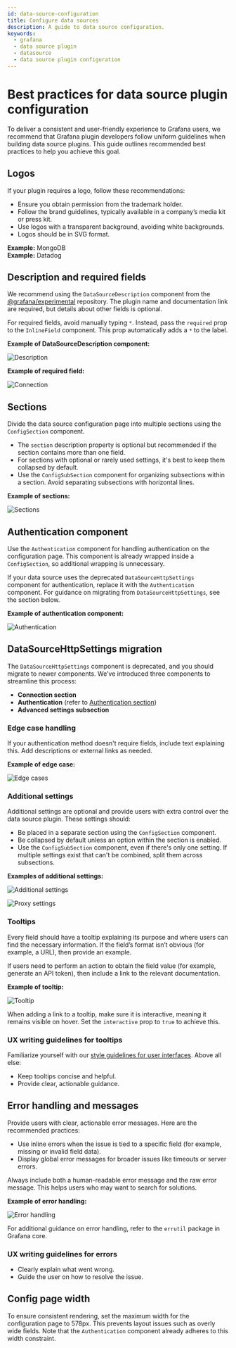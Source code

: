 ```yaml
---
id: data-source-configuration
title: Configure data sources
description: A guide to data source configuration.
keywords:
  - grafana
  - data source plugin
  - datasource
  - data source plugin configuration
---
```


# Best practices for data source plugin configuration

To deliver a consistent and user-friendly experience to Grafana users, we recommend that Grafana plugin developers follow uniform guidelines when building data source plugins. This guide outlines recommended best practices to help you achieve this goal.

## Logos

If your plugin requires a logo, follow these recommendations:

- Ensure you obtain permission from the trademark holder.
- Follow the brand guidelines, typically available in a company’s media kit or press kit.
- Use logos with a transparent background, avoiding white backgrounds.
- Logos should be in SVG format.

**Example:** MongoDB  
**Example:** Datadog

## Description and required fields

We recommend using the `DataSourceDescription` component from the [@grafana/experimental](https://github.com/grafana/grafana-experimental) repository. The plugin name and documentation link are required, but details about other fields is optional.

For required fields, avoid manually typing `*`. Instead, pass the `required` prop to the `InlineField` component. This prop automatically adds a `*` to the label.

**Example of DataSourceDescription component:**

![Description](/img/data-source-config/config-data-source-description.png)

**Example of required field:**

![Connection](/img/data-source-config/config-connection.png)

## Sections

Divide the data source configuration page into multiple sections using the `ConfigSection` component.

- The `section` description property is optional but recommended if the section contains more than one field.
- For sections with optional or rarely used settings, it's best to keep them collapsed by default.
- Use the `ConfigSubSection` component for organizing subsections within a section. Avoid separating subsections with horizontal lines.

**Example of sections:**

![Sections](/img/data-source-config/config-sections.png)

## Authentication component

Use the `Authentication` component for handling authentication on the configuration page. This component is already wrapped inside a `ConfigSection`, so additional wrapping is unnecessary.

If your data source uses the deprecated `DataSourceHttpSettings` component for authentication, replace it with the `Authentication` component. For guidance on migrating from `DataSourceHttpSettings`, see the section below.

**Example of authentication component:**

![Authentication](/img/data-source-config/config-authentication.png)

## DataSourceHttpSettings migration

The `DataSourceHttpSettings` component is deprecated, and you should migrate to newer components. We’ve introduced three components to streamline this process:

- **Connection section**
- **Authentication** (refer to [Authentication section](#authentication-component))
- **Advanced settings subsection**

### Edge case handling

If your authentication method doesn't require fields, include text explaining this. Add descriptions or external links as needed.

**Example of edge case:**

![Edge cases](/img/data-source-config/config-authentication-component.png)

### Additional settings

Additional settings are optional and provide users with extra control over the data source plugin. These settings should:

- Be placed in a separate section using the `ConfigSection` component.
- Be collapsed by default unless an option within the section is enabled.
- Use the `ConfigSubSection` component, even if there's only one setting. If multiple settings exist that can't be combined, split them across subsections.

**Examples of additional settings:**

![Additional settings](/img/data-source-config/config-additional-settings.png)

![Proxy settings](/img/data-source-config/config-additional-settings-proxy.png)

### Tooltips

Every field should have a tooltip explaining its purpose and where users can find the necessary information. If the field’s format isn’t obvious (for example, a URL), then provide an example.

If users need to perform an action to obtain the field value (for example, generate an API token), then include a link to the relevant documentation.

**Example of tooltip:**

![Tooltip](/img/data-source-config/config-tooltips.png)

When adding a link to a tooltip, make sure it is interactive, meaning it remains visible on hover. Set the `interactive` prop to `true` to achieve this.

### UX writing guidelines for tooltips

Familiarize yourself with our [style guidelines for user interfaces](https://grafana.com/docs/writers-toolkit/write/style-guide/ui-elements/). Above all else:

- Keep tooltips concise and helpful.
- Provide clear, actionable guidance.

## Error handling and messages

Provide users with clear, actionable error messages. Here are the recommended practices:

- Use inline errors when the issue is tied to a specific field (for example, missing or invalid field data).
- Display global error messages for broader issues like timeouts or server errors.

Always include both a human-readable error message and the raw error message. This helps users who may want to search for solutions.

**Example of error handling:**

![Error handling](/img/data-source-config/config-error-handling.png)

For additional guidance on error handling, refer to the `errutil` package in Grafana core.

### UX writing guidelines for errors

- Clearly explain what went wrong.
- Guide the user on how to resolve the issue.

## Config page width

To ensure consistent rendering, set the maximum width for the configuration page to 578px. This prevents layout issues such as overly wide fields. Note that the `Authentication` component already adheres to this width constraint.
